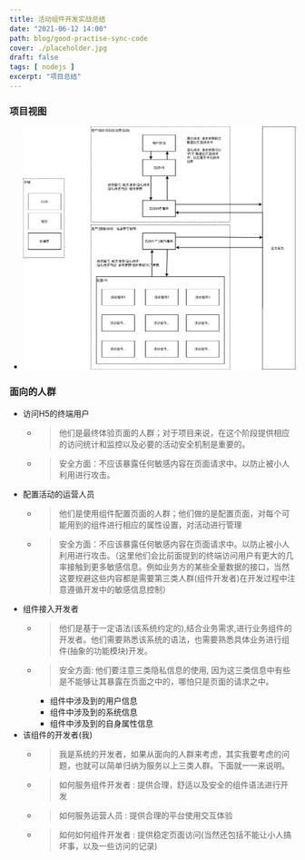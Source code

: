 ```yaml
---
title: 活动组件开发实战总结
date: "2021-06-12 14:00"
path: blog/good-practise-sync-code
cover: ./placeholder.jpg
draft: false
tags: [ nodejs ]
excerpt: "项目总结"
---
```


### 项目视图
  - ![全景图](./overall.png)

### 面向的人群
- 访问H5的终端用户
  - > 他们是最终体验页面的人群；对于项目来说，在这个阶段提供相应的访问统计和监控以及必要的活动安全机制是重要的。
  - > 安全方面：不应该暴露任何敏感内容在页面请求中。以防止被小人利用进行攻击。
- 配置活动的运营人员
  - > 他们是使用组件配置页面的人群；他们做的是配置页面，对每个可能用到的组件进行相应的属性设置，对活动进行管理
  - > 安全方面：不应该暴露任何敏感内容在页面请求中。以防止被小人利用进行攻击。（这里他们会比前面提到的终端访问用户有更大的几率接触到更多敏感信息。例如业务方的某些全量数据的接口，当然这要规避这些内容都是需要第三类人群(组件开发者)在开发过程中注意遵循开发中的敏感信息控制）
- 组件接入开发者
  - > 他们是基于一定语法(该系统约定的),结合业务需求,进行业务组件的开发者。他们需要熟悉该系统的语法，也需要熟悉具体业务进行组件(抽象的功能模块)开发。
  - > 安全方面: 他们要注意三类隐私信息的使用, 因为这三类信息中有些是不能够让其暴露在页面之中的，哪怕只是页面的请求之中。
    - 组件中涉及到的用户信息
    - 组件中涉及到的系统信息
    - 组件中涉及到的自身属性信息
- 该组件的开发者(我)
  - > 我是系统的开发者，如果从面向的人群来考虑，其实我要考虑的问题，也就可以简单归纳为服务以上三类人群。下面就一一来说明。
  - > 如何服务组件开发者 : 提供合理，舒适以及安全的组件语法进行开发
  - > 如何服务运营人员 : 提供合理的平台使用交互体验
  - > 如何如何组件开发者 : 提供稳定页面访问(当然还包括不能让小人搞坏事，以及一些访问的记录)